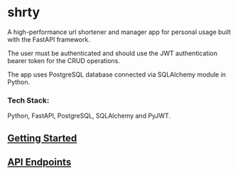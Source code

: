 # shrty

A high-performance url shortener and manager app for personal usage built with the FastAPI framework.

The user must be authenticated and should use the JWT authentication bearer token for the CRUD operations.

The app uses PostgreSQL database connected via SQLAlchemy module in Python.

### Tech Stack:

Python, FastAPI, PostgreSQL, SQLAlchemy and PyJWT.

## [Getting Started](Getting-Started.md)

## [API Endpoints](API-Endpoints.md)
